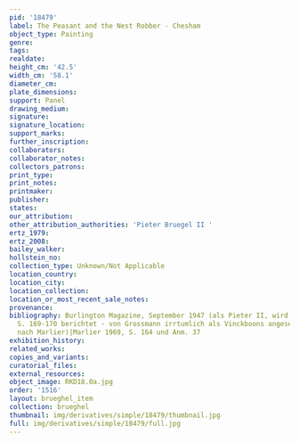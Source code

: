```yaml
---
pid: '18479'
label: The Peasant and the Nest Robber - Chesham
object_type: Painting
genre: 
tags: 
realdate: 
height_cm: '42.5'
width_cm: '58.1'
diameter_cm: 
plate_dimensions: 
support: Panel
drawing_medium: 
signature: 
signature_location: 
support_marks: 
further_inscription: 
collaborators: 
collaborator_notes: 
collectors_patrons: 
print_type: 
print_notes: 
printmaker: 
publisher: 
states: 
our_attribution: 
other_attribution_authorities: 'Pieter Bruegel II '
ertz_1979: 
ertz_2008: 
bailey_walker: 
hollstein_no: 
collection_type: Unknown/Not Applicable
location_country: 
location_city: 
location_collection: 
location_or_most_recent_sale_notes: 
provenance: 
bibliography: Burlington Magazine, September 1947 (als Pieter II, wird -- wie Grauls
  S. 169-170 berichtet - von Grossmann irrtumlich als Vinckboons angesehen - zietiert
  nach Marlier)|Marlier 1969, S. 164 und Anm. 37
exhibition_history: 
related_works: 
copies_and_variants: 
curatorial_files: 
external_resources: 
object_image: RKD18.0a.jpg
order: '1516'
layout: brueghel_item
collection: brueghel
thumbnail: img/derivatives/simple/18479/thumbnail.jpg
full: img/derivatives/simple/18479/full.jpg
---
```

